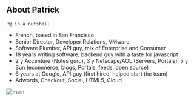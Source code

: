 ## About Patrick

    P@ in a nutshell

- French, based in San Francisco
- Senior Director, Developer Relations, VMware
- Software Plumber,  API guy, mix of Enterprise and Consumer
- 18 years writing software, backend guy with a taste for javascript
- 2 y Accenture (Notes guru), 3 y Netscape/AOL (Servers, Portals), 5 y Sun (ecommerce, blogs, Portals, feeds, open source)
- 6 years at Google,  API guy (first hired, helped start the team)
- Adwords, Checkout, Social, HTML5, Cloud

![main](/img/speaker-chanezon.png)